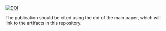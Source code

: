 [![DOI](https://zenodo.org/badge/DOI/10.5281/zenodo.15784978.svg)](https://doi.org/10.5281/zenodo.15784978)

The publication should be cited using the doi of the main paper, which will link to the artifacts in this repository.

